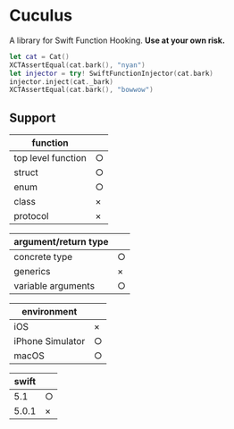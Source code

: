 # Cuculus

A library for Swift Function Hooking. 
**Use at your own risk.** 

```swift
let cat = Cat()
XCTAssertEqual(cat.bark(), "nyan")
let injector = try! SwiftFunctionInjector(cat.bark)
injector.inject(cat._bark)
XCTAssertEqual(cat.bark(), "bowwow")
```

## Support
| function | |
|--|--|
| top level function | ○ |
| struct | ○ |
| enum | ○ |
| class | × |
| protocol | × |

| argument/return type | |
|--|--|
| concrete type | ○ |
| generics | × |
| variable arguments | ○ |

| environment | |
|--|--|
| iOS | × |
| iPhone Simulator | ○ |
| macOS | ○ |

| swift | |
|--|--|
| 5.1 | ○ |
| 5.0.1 | × |
